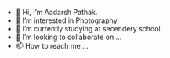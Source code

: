 - 👋 Hi, I’m Aadarsh Pathak.
- 👀 I’m interested in Photography.
- 🌱 I’m currently studying at secendery school.
- 💞️ I’m looking to collaborate on ...
- 📫 How to reach me ...

<!---
aadarsh8810/aadarsh8810 is a ✨ special ✨ repository because its `README.md` (this file) appears on your GitHub profile.
You can click the Preview link to take a look at your changes.
--->
